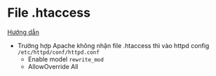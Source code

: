 # File .htaccess

[Hướng dẫn](https://wiki.matbao.net/kb/cau-hinh-htaccess-can-ban/)

- Trường hợp Apache không nhận file .htaccess thì vào httpd config `/etc/httpd/conf/httpd.conf`
  - Enable model `rewrite_mod`
  - AllowOverride All
